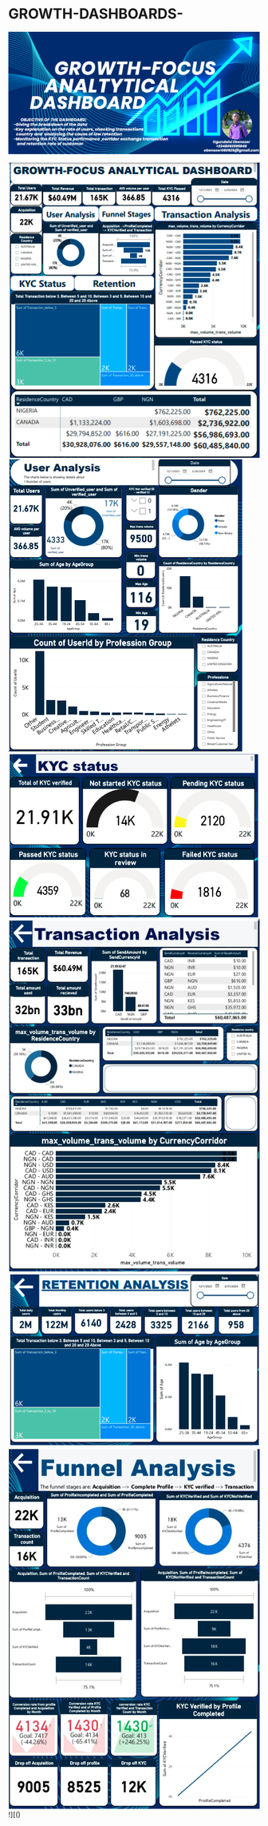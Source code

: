 # GROWTH-DASHBOARDS-
![](https://github.com/Ebenezer080925/GROWTH-DASHBOARDS-/blob/main/Growth%20focus%20heading.png)

![](https://github.com/Ebenezer080925/GROWTH-DASHBOARDS-/blob/main/Screenshot%202025-05-13%20093514.png)
![](https://github.com/Ebenezer080925/GROWTH-DASHBOARDS-/blob/main/Screenshot%202025-05-19%20154220.png)
![](https://github.com/Ebenezer080925/GROWTH-DASHBOARDS-/blob/main/Screenshot%202025-05-14%20171634.png)
![](https://github.com/Ebenezer080925/GROWTH-DASHBOARDS-/blob/main/Screenshot%202025-05-14%20172203_1.png)
![](https://github.com/Ebenezer080925/GROWTH-DASHBOARDS-/blob/main/Screenshot%202025-05-18%20232012.png)
![](https://github.com/Ebenezer080925/GROWTH-DASHBOARDS-/blob/main/Screenshot%202025-05-15%20151210_1.png)
!][()
